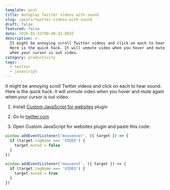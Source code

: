 ```yaml
---
template: post
title: Autoplay Twitter videos with sound
slug: /posts/twitter-videos-with-sound
draft: false
featured: false
date: 2020-01-31T00:40:32.893Z
description: >-
  It might be annoying scroll Twitter videos and click on each to hear sound.
  Here is the quick hack. It will unmute video when you hover and mute again
  when your cursor is out video.
category: productivity
tags:
  - twitter
  - javascript
---
```


It might be annoying scroll Twitter videos and click on each to hear sound. Here is the quick hack. It will unmute video when you hover and mute again when your cursor is out video.

1. Install [Custom JavaScript for websites](https://chrome.google.com/webstore/detail/custom-javascript-for-web/poakhlngfciodnhlhhgnaaelnpjljija) plugin

2. Go to [twitter.com](https://twitter.com/)

3. Open Custom JavaScript for websites plugin and paste this code:

```javascript
window.addEventListener('mouseover', ({ target }) => {
  if (target.tagName === 'VIDEO') {
    target.muted = false
  }
})

window.addEventListener('mouseout', ({ target }) => {
  if (target.tagName === 'VIDEO') {
    target.muted = true
  }
})
```
